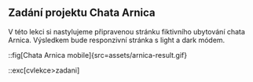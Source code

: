 ## Zadání projektu Chata Arnica

V této lekci si nastylujeme připravenou stránku fiktivního ubytování chata Arnica.
Výsledkem bude responzivní stránka s light a dark módem.

::fig[Chata Arnica mobile]{src=assets/arnica-result.gif}


::exc[cvlekce>zadani]
